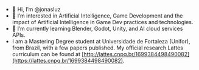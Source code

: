 - 👋 Hi, I’m @jonasluz
- 👀 I’m interested in Artificial Intelligence, Game Development and the impact of Artificial Intelligence in Game Dev practices and technologies.
- 🌱 I’m currently learning Blender, Godot, Unity, and AI cloud services APIs.
- I am a Mastering Degree student at Universidade de Fortaleza (Unifor), from Brazil, with a few papers published. My official research Lattes curriculum can be found at [http://lattes.cnpq.br/1699384498490082](https://lattes.cnpq.br/1699384498490082).
<!--- 💞️ I’m looking to collaborate on ...
- 📫 How to reach me ...
--->

<!---
jonasluz/jonasluz is a ✨ special ✨ repository because its `README.md` (this file) appears on your GitHub profile.
You can click the Preview link to take a look at your changes.
--->
